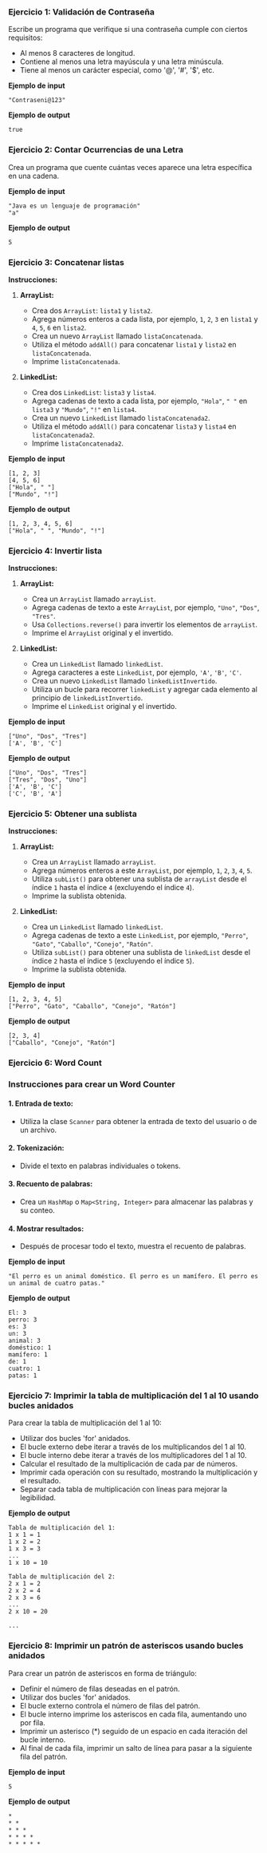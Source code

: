 ### Ejercicio 1: Validación de Contraseña

Escribe un programa que verifique si una contraseña cumple con ciertos requisitos:

- Al menos 8 caracteres de longitud.
- Contiene al menos una letra mayúscula y una letra minúscula.
- Tiene al menos un carácter especial, como '@', '#', '$', etc.

**Ejemplo de input**
```
"Contraseni@123"
```
**Ejemplo de output**
```
true
```

### Ejercicio 2: Contar Ocurrencias de una Letra

Crea un programa que cuente cuántas veces aparece una letra específica en una cadena.

**Ejemplo de input**
```
"Java es un lenguaje de programación"
"a"
```
**Ejemplo de output**
```
5
```

### Ejercicio 3: Concatenar listas

**Instrucciones:**

1. **ArrayList:**
   - Crea dos `ArrayList`: `lista1` y `lista2`.
   - Agrega números enteros a cada lista, por ejemplo, `1`, `2`, `3` en `lista1` y `4`, `5`, `6` en `lista2`.
   - Crea un nuevo `ArrayList` llamado `listaConcatenada`.
   - Utiliza el método `addAll()` para concatenar `lista1` y `lista2` en `listaConcatenada`.
   - Imprime `listaConcatenada`.

2. **LinkedList:**
   - Crea dos `LinkedList`: `lista3` y `lista4`.
   - Agrega cadenas de texto a cada lista, por ejemplo, `"Hola"`, `" "` en `lista3` y `"Mundo"`, `"!"` en `lista4`.
   - Crea un nuevo `LinkedList` llamado `listaConcatenada2`.
   - Utiliza el método `addAll()` para concatenar `lista3` y `lista4` en `listaConcatenada2`.
   - Imprime `listaConcatenada2`.

**Ejemplo de input**
```
[1, 2, 3]
[4, 5, 6]
["Hola", " "]
["Mundo", "!"]
```

**Ejemplo de output**
```
[1, 2, 3, 4, 5, 6]
["Hola", " ", "Mundo", "!"]
```

### Ejercicio 4: Invertir lista

**Instrucciones:**

1. **ArrayList:**
   - Crea un `ArrayList` llamado `arrayList`.
   - Agrega cadenas de texto a este `ArrayList`, por ejemplo, `"Uno"`, `"Dos"`, `"Tres"`.
   - Usa `Collections.reverse()` para invertir los elementos de `arrayList`.
   - Imprime el `ArrayList` original y el invertido.

2. **LinkedList:**
   - Crea un `LinkedList` llamado `linkedList`.
   - Agrega caracteres a este `LinkedList`, por ejemplo, `'A'`, `'B'`, `'C'`.
   - Crea un nuevo `LinkedList` llamado `linkedListInvertido`.
   - Utiliza un bucle para recorrer `linkedList` y agregar cada elemento al principio de `linkedListInvertido`.
   - Imprime el `LinkedList` original y el invertido.

**Ejemplo de input**
```
["Uno", "Dos", "Tres"]
['A', 'B', 'C']
```

**Ejemplo de output**
```
["Uno", "Dos", "Tres"]
["Tres", "Dos", "Uno"]
['A', 'B', 'C']
['C', 'B', 'A']
```

### Ejercicio 5: Obtener una sublista

**Instrucciones:**

1. **ArrayList:**
   - Crea un `ArrayList` llamado `arrayList`.
   - Agrega números enteros a este `ArrayList`, por ejemplo, `1`, `2`, `3`, `4`, `5`.
   - Utiliza `subList()` para obtener una sublista de `arrayList` desde el índice `1` hasta el índice `4` (excluyendo el índice `4`).
   - Imprime la sublista obtenida.

2. **LinkedList:**
   - Crea un `LinkedList` llamado `linkedList`.
   - Agrega cadenas de texto a este `LinkedList`, por ejemplo, `"Perro"`, `"Gato"`, `"Caballo"`, `"Conejo"`, `"Ratón"`.
   - Utiliza `subList()` para obtener una sublista de `linkedList` desde el índice `2` hasta el índice `5` (excluyendo el índice `5`).
   - Imprime la sublista obtenida.

**Ejemplo de input**
```
[1, 2, 3, 4, 5]
["Perro", "Gato", "Caballo", "Conejo", "Ratón"]
```

**Ejemplo de output**
```
[2, 3, 4]
["Caballo", "Conejo", "Ratón"]
```

### Ejercicio 6: Word Count
### Instrucciones para crear un Word Counter

#### 1. **Entrada de texto:**
   - Utiliza la clase `Scanner` para obtener la entrada de texto del usuario o de un archivo.

#### 2. **Tokenización:**
   - Divide el texto en palabras individuales o tokens.

#### 3. **Recuento de palabras:**
   - Crea un `HashMap` o `Map<String, Integer>` para almacenar las palabras y su conteo.

#### 4. **Mostrar resultados:**
   - Después de procesar todo el texto, muestra el recuento de palabras.

**Ejemplo de input**
```
"El perro es un animal doméstico. El perro es un mamífero. El perro es un animal de cuatro patas."
```

**Ejemplo de output**
```
El: 3
perro: 3
es: 3
un: 3
animal: 3
doméstico: 1
mamífero: 1
de: 1
cuatro: 1
patas: 1
```

### Ejercicio 7: Imprimir la tabla de multiplicación del 1 al 10 usando bucles anidados

Para crear la tabla de multiplicación del 1 al 10:
- Utilizar dos bucles 'for' anidados.
- El bucle externo debe iterar a través de los multiplicandos del 1 al 10.
- El bucle interno debe iterar a través de los multiplicadores del 1 al 10.
- Calcular el resultado de la multiplicación de cada par de números.
- Imprimir cada operación con su resultado, mostrando la multiplicación y el resultado.
- Separar cada tabla de multiplicación con líneas para mejorar la legibilidad.

**Ejemplo de output**
```
Tabla de multiplicación del 1:
1 x 1 = 1
1 x 2 = 2
1 x 3 = 3
...
1 x 10 = 10

Tabla de multiplicación del 2:
2 x 1 = 2
2 x 2 = 4
2 x 3 = 6
...
2 x 10 = 20

...
```

### Ejercicio 8: Imprimir un patrón de asteriscos usando bucles anidados

Para crear un patrón de asteriscos en forma de triángulo:
- Definir el número de filas deseadas en el patrón.
- Utilizar dos bucles 'for' anidados.
- El bucle externo controla el número de filas del patrón.
- El bucle interno imprime los asteriscos en cada fila, aumentando uno por fila.
- Imprimir un asterisco (*) seguido de un espacio en cada iteración del bucle interno.
- Al final de cada fila, imprimir un salto de línea para pasar a la siguiente fila del patrón.

**Ejemplo de input**
```
5
```

**Ejemplo de output**
```
*
* *
* * *
* * * *
* * * * *
```